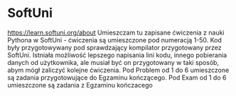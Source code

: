 # SoftUni
https://learn.softuni.org/about
Umieszczam tu zapisane ćwiczenia z nauki Pythona w SoftUni - ćwiczenia są umieszczone pod numeracją 1-50. 
Kod były przygotowywany pod sprawdzający kompilator przygotowany przez SoftUni. Istniała możliwość lepszego napisania lini kodu, innego pobierania danych od użytkownika, ale musiał być on przygotowany w taki sposób, abym mógł zaliczyć kolejne ćwiczenia. 
Pod Problem od 1 do 6 umieszczone są zadania przygotowujące do Egzaminu kończącego.
Pod Exam od 1 do 6 umieszczone są zadania z Egzaminu kończacego
